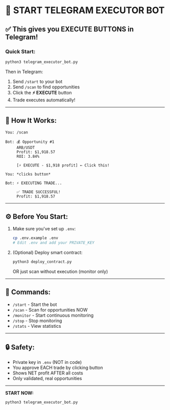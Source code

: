 # 🚀 START TELEGRAM EXECUTOR BOT

## ✅ This gives you EXECUTE BUTTONS in Telegram!

### Quick Start:

```bash
python3 telegram_executor_bot.py
```

Then in Telegram:
1. Send `/start` to your bot
2. Send `/scan` to find opportunities
3. Click the **⚡ EXECUTE** button
4. Trade executes automatically!

---

## 📱 How It Works:

```
You: /scan

Bot: 💰 Opportunity #1
     ARB/USDT
     Profit: $1,918.57
     ROI: 3.84%
     
     [⚡ EXECUTE - $1,918 profit] ← Click this!

You: *clicks button*

Bot: ⚡ EXECUTING TRADE...
     
     ✅ TRADE SUCCESSFUL!
     Profit: $1,918.57
```

---

## ⚙️ Before You Start:

1. Make sure you've set up `.env`:
   ```bash
   cp .env.example .env
   # Edit .env and add your PRIVATE_KEY
   ```

2. (Optional) Deploy smart contract:
   ```bash
   python3 deploy_contract.py
   ```
   
   OR just scan without execution (monitor only)

---

## 🎯 Commands:

- `/start` - Start the bot
- `/scan` - Scan for opportunities NOW
- `/monitor` - Start continuous monitoring
- `/stop` - Stop monitoring  
- `/stats` - View statistics

---

## 🔒 Safety:

- Private key in `.env` (NOT in code)
- You approve EACH trade by clicking button
- Shows NET profit AFTER all costs
- Only validated, real opportunities

---

**START NOW:**
```bash
python3 telegram_executor_bot.py
```
